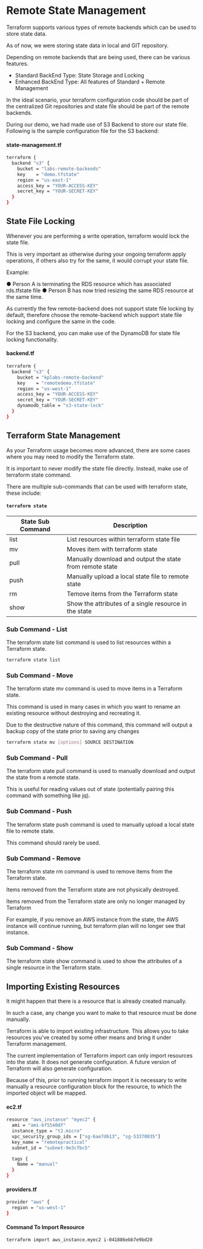 # Remote State Management 

Terraform supports various types of remote backends which can be used to store state data.

As of now, we were storing state data in local and GIT repository.

Depending on remote backends that are being used,  there can be various features.

* Standard BackEnd Type:  State Storage and Locking
* Enhanced BackEnd Type:  All features of Standard + Remote Management

In the ideal scenario, your terraform configuration code should be part of the centralized Git repositories and state file should be part of the remote backends.

During our demo, we had made use of S3 Backend to store our state file. Following is the sample configuration file for the S3 backend:

#### state-management.tf

```sh
terraform {
  backend "s3" {
    bucket = "labs-remote-backends"
    key    = "demo.tfstate"
    region = "us-east-1"
    access_key = "YOUR-ACCESS-KEY"
    secret_key = "YOUR-SECRET-KEY"
  }
}
```

## State File Locking

Whenever you are performing a write operation, terraform would lock the state file.

This is very important as otherwise during your ongoing terraform apply operations, if others also try for the same, it would corrupt your state file.

Example:

●	Person A is terminating the RDS resource which has associated rds.tfstate file
●	Person B has now tried resizing the same RDS resource at the same time.


As currently the few remote-backend does not support state file locking by default, therefore choose the remote-backend which support state file locking and configure the same in the code.

For the S3 backend, you can make use of the DynamoDB for state file locking functionality.


#### backend.tf

```sh
terraform {
  backend "s3" {
    bucket = "kplabs-remote-backend"
    key    = "remotedemo.tfstate"
    region = "us-west-1"
    access_key = "YOUR-ACCESS-KEY"
    secret_key = "YOUR-SECRET-KEY"
    dynamodb_table = "s3-state-lock"
  }
}
```

## Terraform State Management

As your Terraform usage becomes more advanced, there are some cases where you may need to modify the Terraform state.

It is important to never modify the state file directly. Instead, make use of terraform state command.

There are multiple sub-commands that can be used with terraform state, these include:

#### `terraform state`

| State Sub Command | Description |
| ------ | ------ |
| list | List resources within terraform state file |
| mv | Moves item with terraform state |
| pull | Manually download and output the state from remote state |
| push | Manually upload a local state file to remote state |
| rm | Temove items from the Terraform state |
| show | Show the attributes of a single resource in the state |


### Sub Command - List

The terraform state list command is used to list resources within a Terraform state.

```sh
terraform state list
``` 

### Sub Command - Move

The terraform state mv command is used to move items in a Terraform state.

This command is used in many cases in which you want to rename an existing resource without destroying and recreating it.

Due to the destructive nature of this command, this command will output a backup copy of the state prior to saving any changes

```sh
terraform state mv [options] SOURCE DESTINATION
```

### Sub Command - Pull

The terraform state pull command is used to manually download and output the state from a remote state.

This is useful for reading values out of state (potentially pairing this command with something like jq).



### Sub Command - Push

The terraform state push command is used to manually upload a local state file to remote state.

This command should rarely be used.


### Sub Command - Remove

The terraform state rm command is used to remove items from the Terraform state.

Items removed from the Terraform state are not physically destroyed. 

Items removed from the Terraform state are only no longer managed by Terraform

For example, if you remove an AWS instance from the state, the AWS instance will continue running, but terraform plan will no longer see that instance.


### Sub Command - Show

The terraform state show command is used to show the attributes of a single resource in the Terraform state.


## Importing Existing Resources

It might happen that there is a resource that is already created manually.

In such a case, any change you want to make to that resource must be done manually.

Terraform is able to import existing infrastructure. This allows you to take resources you've created by some other means and bring it under Terraform management.

The current implementation of Terraform import can only import resources into the state. It does not generate configuration. A future version of Terraform will also generate configuration.

Because of this, prior to running terraform import it is necessary to write manually a resource configuration block for the resource, to which the imported object will be mapped.



#### ec2.tf
```sh
resource "aws_instance" "myec2" {
  ami = "ami-bf5540df"
  instance_type = "t2.micro"
  vpc_security_group_ids = ["sg-6ae7d613", "sg-53370035"]
  key_name = "remotepractical"
  subnet_id = "subnet-9e3cfbc5"

  tags {
    Name = "manual"
  }
}
```
#### providers.tf
```sh
provider "aws" {
  region = "us-west-1"
}

```

#### Command To Import Resource

```sh
terraform import aws_instance.myec2 i-041886ebb7e9bd20
```
